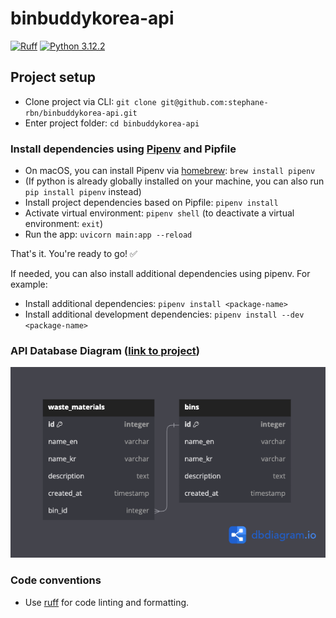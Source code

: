 # binbuddykorea-api
[![Ruff](https://img.shields.io/endpoint?url=https://raw.githubusercontent.com/astral-sh/ruff/main/assets/badge/v2.json)](https://github.com/astral-sh/ruff)
[![Python 3.12.2](https://img.shields.io/badge/python-3.12.2-blue.svg)](https://www.python.org/downloads/release/python-312/)

## Project setup

- Clone project via CLI: `git clone git@github.com:stephane-rbn/binbuddykorea-api.git`
- Enter project folder: `cd binbuddykorea-api`

### Install dependencies using [Pipenv](https://github.com/pypa/pipenv) and Pipfile

- On macOS, you can install Pipenv via [homebrew](https://brew.sh/): `brew install pipenv`
- (If python is already globally installed on your machine, you can also run `pip install pipenv` instead)
- Install project dependencies based on Pipfile: `pipenv install`
- Activate virtual environment: `pipenv shell` (to deactivate a virtual environment: `exit`)
- Run the app: `uvicorn main:app --reload`

That's it. You're ready to go! ✅

If needed, you can also install additional dependencies using pipenv. For example:
- Install additional dependencies: `pipenv install <package-name>`
- Install additional development dependencies: `pipenv install --dev <package-name>`

### API Database Diagram ([link to project](https://dbdiagram.io/d/BinBuddyKorea-API-65ddbb645cd0412774e91ee1))

![API Database Diagram](db-diagram.png)

### Code conventions

- Use [ruff](https://github.com/astral-sh/ruff) for code linting and formatting.
